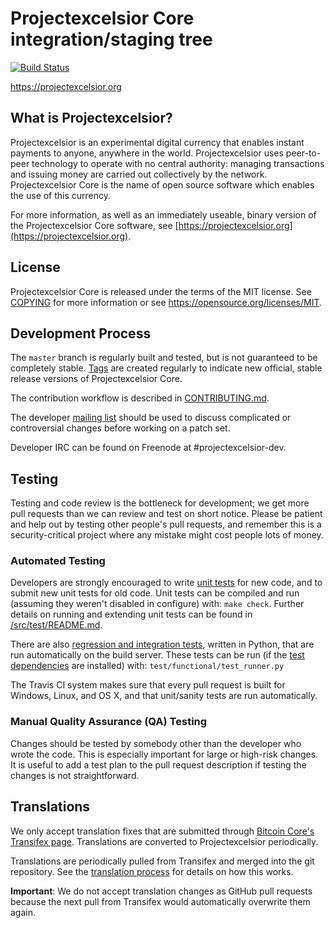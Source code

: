 Projectexcelsior Core integration/staging tree
=====================================

[![Build Status](https://travis-ci.org/projectexcelsior-project/projectexcelsior.svg?branch=master)](https://travis-ci.org/projectexcelsior-project/projectexcelsior)

https://projectexcelsior.org

What is Projectexcelsior?
----------------

Projectexcelsior is an experimental digital currency that enables instant payments to
anyone, anywhere in the world. Projectexcelsior uses peer-to-peer technology to operate
with no central authority: managing transactions and issuing money are carried
out collectively by the network. Projectexcelsior Core is the name of open source
software which enables the use of this currency.

For more information, as well as an immediately useable, binary version of
the Projectexcelsior Core software, see [https://projectexcelsior.org](https://projectexcelsior.org).

License
-------

Projectexcelsior Core is released under the terms of the MIT license. See [COPYING](COPYING) for more
information or see https://opensource.org/licenses/MIT.

Development Process
-------------------

The `master` branch is regularly built and tested, but is not guaranteed to be
completely stable. [Tags](https://github.com/projectexcelsior-project/projectexcelsior/tags) are created
regularly to indicate new official, stable release versions of Projectexcelsior Core.

The contribution workflow is described in [CONTRIBUTING.md](CONTRIBUTING.md).

The developer [mailing list](https://groups.google.com/forum/#!forum/projectexcelsior-dev)
should be used to discuss complicated or controversial changes before working
on a patch set.

Developer IRC can be found on Freenode at #projectexcelsior-dev.

Testing
-------

Testing and code review is the bottleneck for development; we get more pull
requests than we can review and test on short notice. Please be patient and help out by testing
other people's pull requests, and remember this is a security-critical project where any mistake might cost people
lots of money.

### Automated Testing

Developers are strongly encouraged to write [unit tests](src/test/README.md) for new code, and to
submit new unit tests for old code. Unit tests can be compiled and run
(assuming they weren't disabled in configure) with: `make check`. Further details on running
and extending unit tests can be found in [/src/test/README.md](/src/test/README.md).

There are also [regression and integration tests](/test), written
in Python, that are run automatically on the build server.
These tests can be run (if the [test dependencies](/test) are installed) with: `test/functional/test_runner.py`

The Travis CI system makes sure that every pull request is built for Windows, Linux, and OS X, and that unit/sanity tests are run automatically.

### Manual Quality Assurance (QA) Testing

Changes should be tested by somebody other than the developer who wrote the
code. This is especially important for large or high-risk changes. It is useful
to add a test plan to the pull request description if testing the changes is
not straightforward.

Translations
------------

We only accept translation fixes that are submitted through [Bitcoin Core's Transifex page](https://www.transifex.com/projects/p/bitcoin/).
Translations are converted to Projectexcelsior periodically.

Translations are periodically pulled from Transifex and merged into the git repository. See the
[translation process](doc/translation_process.md) for details on how this works.

**Important**: We do not accept translation changes as GitHub pull requests because the next
pull from Transifex would automatically overwrite them again.
